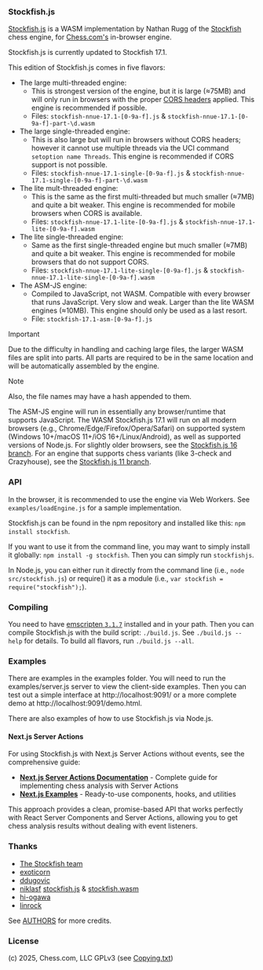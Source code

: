 ### Stockfish.js

<a href="https://github.com/nmrugg/stockfish.js">Stockfish.js</a> is a WASM implementation by Nathan Rugg of the <a href="https://github.com/official-stockfish/Stockfish">Stockfish</a> chess engine, for [Chess.com's](https://www.chess.com/analysis) in-browser engine.

Stockfish.js is currently updated to Stockfish 17.1.

This edition of Stockfish.js comes in five flavors:

 * The large multi-threaded engine:
    * This is strongest version of the engine, but it is large (≈75MB) and will only run in browsers with the proper <a href=https://web.dev/articles/cross-origin-isolation-guide>CORS headers</a> applied. This engine is recommended if possible.
    * Files: `stockfish-nnue-17.1-[0-9a-f].js` & `stockfish-nnue-17.1-[0-9a-f]-part-\d.wasm`
 * The large single-threaded engine:
    * This is also large but will run in browsers without CORS headers; however it cannot use multiple threads via the UCI command `setoption name Threads`. This engine is recommended if CORS support is not possible.
    * Files: `stockfish-nnue-17.1-single-[0-9a-f].js` & `stockfish-nnue-17.1-single-[0-9a-f]-part-\d.wasm`
 * The lite mult-threaded engine:
    * This is the same as the first multi-threaded but much smaller (≈7MB) and quite a bit weaker. This engine is recommended for mobile browsers when CORS is available.
    * Files: `stockfish-nnue-17.1-lite-[0-9a-f].js` & `stockfish-nnue-17.1-lite-[0-9a-f].wasm`
 * The lite single-threaded engine:
    * Same as the first single-threaded engine but much smaller (≈7MB) and quite a bit weaker. This engine is recommended for mobile browsers that do not support CORS.
    * Files: `stockfish-nnue-17.1-lite-single-[0-9a-f].js` & `stockfish-nnue-17.1-lite-single-[0-9a-f].wasm`
 * The ASM-JS engine:
    * Compiled to JavaScript, not WASM. Compatible with every browser that runs JavaScript. Very slow and weak. Larger than the lite WASM engines (≈10MB). This engine should only be used as a last resort.
    * File: `stockfish-17.1-asm-[0-9a-f].js`

> [!IMPORTANT]
> Due to the difficulty in handling and caching large files, the larger WASM files are split into parts. All parts are required to be in the same location and will be automatically assembled by the engine.

> [!Note]
> Also, the file names may have a hash appended to them.

The ASM-JS engine will run in essentially any browser/runtime that supports JavaScript. The WASM Stockfish.js 17.1 will run on all modern browsers (e.g., Chrome/Edge/Firefox/Opera/Safari) on supported system (Windows 10+/macOS 11+/iOS 16+/Linux/Android), as well as supported versions of Node.js. For slightly older browsers, see the <a href=../../tree/Stockfish16>Stockfish.js 16 branch</a>. For an engine that supports chess variants (like 3-check and Crazyhouse), see the <a href=../../tree/Stockfish11>Stockfish.js 11 branch</a>.

### API

In the browser, it is recommended to use the engine via Web Workers. See `examples/loadEngine.js` for a sample implementation.

Stockfish.js can be found in the npm repository and installed like this: `npm install stockfish`.

If you want to use it from the command line, you may want to simply install it globally: `npm install -g stockfish`. Then you can simply run `stockfishjs`.

In Node.js, you can either run it directly from the command line (i.e., `node src/stockfish.js`) or require() it as a module (i.e., `var stockfish = require("stockfish");`).

### Compiling

You need to have <a href="http://kripken.github.io/emscripten-site/docs/getting_started/downloads.html">emscripten `3.1.7`</a> installed and in your path. Then you can compile Stockfish.js with the build script: `./build.js`. See `./build.js --help` for details. To build all flavors, run `./build.js --all`.

### Examples

There are examples in the examples folder. You will need to run the examples/server.js server to view the client-side examples. Then you can test out a simple interface at http://localhost:9091/ or a more complete demo at http://localhost:9091/demo.html.

There are also examples of how to use Stockfish.js via Node.js.

#### Next.js Server Actions

For using Stockfish.js with Next.js Server Actions without events, see the comprehensive guide:

- **[Next.js Server Actions Documentation](./NEXTJS_SERVER_ACTIONS.md)** - Complete guide for implementing chess analysis with Server Actions
- **[Next.js Examples](./examples/nextjs/)** - Ready-to-use components, hooks, and utilities

This approach provides a clean, promise-based API that works perfectly with React Server Components and Server Actions, allowing you to get chess analysis results without dealing with event listeners.

### Thanks

- <a href="https://github.com/official-stockfish/Stockfish">The Stockfish team</a>
- <a href="https://github.com/exoticorn/stockfish-js">exoticorn</a>
- <a href="https://github.com/ddugovic/Stockfish">ddugovic</a>
- <a href="https://github.com/niklasf/">niklasf</a> <a href="https://github.com/niklasf/stockfish.js">stockfish.js</a> & <a href="https://github.com/niklasf/stockfish.wasm">stockfish.wasm</a>
- <a href="https://github.com/hi-ogawa/Stockfish">hi-ogawa</a>
- <a href="https://github.com/linrock">linrock</a>

See <a href="https://raw.githubusercontent.com/nmrugg/stockfish.js/master/AUTHORS">AUTHORS</a> for more credits.

### License

(c) 2025, Chess.com, LLC
GPLv3 (see <a href="https://raw.githubusercontent.com/nmrugg/stockfish.js/master/Copying.txt">Copying.txt</a>)
